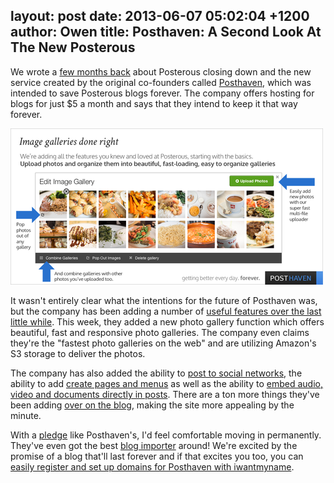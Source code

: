 layout: post
date: 2013-06-07 05:02:04 +1200
author: Owen
title: Posthaven: A Second Look At The New Posterous
----

We wrote a [few months back](https://iwantmyname.com/blog/2013/03/migrating-your-site-and-custom-domain-from-posterous-to-posthaven-made-easy.html) about Posterous closing down and the new service created by the original co-founders called [Posthaven](http://posthaven.com), which was intended to save Posterous blogs forever. The company offers hosting for blogs for just $5 a month and says that they intend to keep it that way forever.

![medium_image-galleries.png](/media/2013-06-07-medium_image-galleries-thumb-500x250-279.png)

It wasn't entirely clear what the intentions for the future of Posthaven was, but the company has been adding a number of [useful features over the last little while](http://blog.posthaven.com/posthaven-launches-fast-beautiful-image-galleries). This week, they added a new photo gallery function which offers beautiful, fast and responsive photo galleries. The company even claims they're the "fastest photo galleries on the web" and are utilizing Amazon's S3 storage to deliver the photos.

The company has also added the ability to [post to social networks](http://blog.posthaven.com/one-step-closer-to-posterous-parity-autopost-to-twitter-and-facebook), the ability to add [create pages and menus](http://blog.posthaven.com/new-features-pages-links-and-menus) as well as the ability to [embed audio, video and documents directly in posts](http://blog.posthaven.com/new-features-post-video-audio-and-documents). There are a ton more things they've been adding [over on the blog](http://blog.posthaven.com/), making the site more appealing by the minute.

With a [pledge](https://posthaven.com/our_pledge) like Posthaven's, I'd feel comfortable moving in permanently. They've even got the best [blog importer](http://blog.posthaven.com/the-posterous-migration-guide) around! We're excited by the promise of a blog that'll last forever and if that excites you too, you can [easily register and set up domains for Posthaven with iwantmyname](https://iwantmyname.com/services/blog-hosting/).

